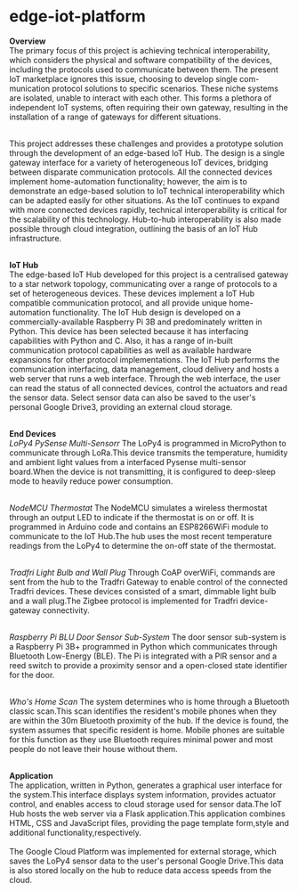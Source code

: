 # edge-iot-platform

<Strong>Overview</Strong> <br/>
The primary focus of this project is achieving technical interoperability, which considers the physical and software compatibility of the devices, 
including the protocols used to communicate between them. The present IoT marketplace ignores this issue, choosing to develop single com-
munication protocol solutions to specific scenarios. These niche systems are isolated, unable to interact with each other. 
This forms a plethora of independent IoT systems, often requiring their own gateway, resulting in the installation of a range of gateways
for different situations. <br/><br/>

This project addresses these challenges and provides a prototype solution through the development of an edge-based IoT Hub. The design is a single gateway interface for a
variety of heterogeneous IoT devices, bridging between disparate communication protocols. 
All the connected devices implement home-automation functionality; however, the aim is to demonstrate an edge-based solution to IoT technical 
interoperability which can be adapted easily for other situations. 
As the IoT continues to expand with more connected devices rapidly, technical interoperability is critical for the scalability of this
technology. Hub-to-hub interoperability is also made possible through cloud integration, outlining the basis of an IoT Hub infrastructure. <br/><br/>

<Strong>IoT Hub</Strong><br/>
The edge-based IoT Hub developed for this project is a centralised gateway to a star network topology, communicating over a range of protocols
to a set of heterogeneous devices. These devices implement a IoT Hub compatible communication protocol, and all provide unique home-automation functionality.
The IoT Hub design is developed on a commercially-available Raspberry Pi 3B and predominately written in Python.
This device has been selected because it has interfacing capabilities with Python and C.
Also, it has a range of in-built communication protocol capabilities as well as available hardware expansions for other protocol implementations. 
The IoT Hub performs the communication interfacing, data management, cloud delivery and hosts a web server that runs a web interface.
Through the web interface, the user can read the status of all connected devices, control the actuators and read the sensor data. 
Select sensor data can also be saved to the user's personal Google Drive3, providing an external cloud storage. <br/><br/>

<Strong>End Devices</Strong><br/>
<i>LoPy4 PySense Multi-Sensorr</i>
The LoPy4 is programmed in MicroPython to communicate through LoRa.This device transmits the temperature, humidity and ambient
light values from a interfaced Pysense multi-sensor board.When the device is not transmitting, it is configured to deep-sleep mode to
heavily reduce power consumption.<br/><br/>

<i>NodeMCU Thermostat</i>
The NodeMCU simulates a wireless thermostat through an output LED to indicate if the thermostat is on or off. It is programmed in
Arduino code and contains an ESP8266WiFi module to communicate to the IoT Hub.The hub uses the most recent temperature readings
from the LoPy4 to determine the on-off state of the thermostat.<br/><br/>

<i>Tradfri Light Bulb and Wall Plug</i>
Through CoAP overWiFi, commands are sent from the hub to the Tradfri Gateway to enable control of the connected Tradfri devices.
These devices consisted of a smart, dimmable light bulb and a wall plug.The Zigbee protocol is implemented for Tradfri device-gateway
connectivity.<br/><br/>

<i>Raspberry Pi BLU Door Sensor Sub-System</i>
The door sensor sub-system is a Raspberry Pi 3B+ programmed in Python which communicates through Bluetooth Low-Energy (BLE).
The Pi is integrated with a PIR sensor and a reed switch to provide a proximity sensor and a open-closed state identifier for the door. <br/><br/>

<i>Who's Home Scan</i>
The system determines who is home through a Bluetooth classic scan.This scan identifies the resident's mobile phones when they are
within the 30m Bluetooth proximity of the hub. If the device is found, the system assumes that specific resident is home. Mobile phones are
suitable for this function as they use Bluetooth requires minimal power and most people do not leave their house without them.<br/><br/>

<Strong>Application</Strong><br/>
The application, written in Python, generates a graphical user interface for the system.This interface displays system information, provides
actuator control, and enables access to cloud storage used for sensor data.The IoT Hub hosts the web server via a Flask application.This
application combines HTML, CSS and JavaScript files, providing the page template form,style and additional functionality,respectively.
<br/><br/>
The Google Cloud Platform was implemented for external storage, which saves the LoPy4 sensor data to the user's personal Google
Drive.This data is also stored locally on the hub to reduce data access speeds from the cloud.

